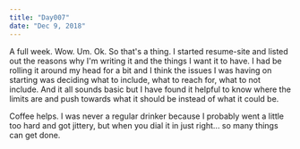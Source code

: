 ```yaml
---
title: "Day007"
date: "Dec 9, 2018"
---
```

A full week. Wow. Um. Ok. So that's a thing. I started resume-site and listed out the reasons why I'm writing it and the things I want it to have. I had be rolling it around my head for a bit and I think the issues I was having on starting was deciding what to include, what to reach for, what to not include. And it all sounds basic but I have found it helpful to know where the limits are and push towards what it should be instead of what it could be.

Coffee helps. I was never a regular drinker because I probably went a little too hard and got jittery, but when you dial it in just right... so many things can get done.

